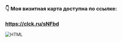### 👇 Моя визитная карта доступна по ссылке:
### https://clck.ru/sNFbd

<img align="left" alt="HTML" src="https://github.com/mazaytsevs/business-card.github.io/blob/main/image.png" target="_blank" />
